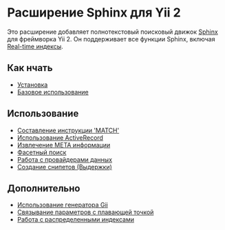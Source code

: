 Расширение Sphinx для Yii 2
==========================

Это расширение добавляет полнотекстовый поисковый движок [Sphinx](http://sphinxsearch.com/docs) для фреймворка Yii 2.
Он поддерживает все функции Sphinx, включая [Real-time индексы](http://sphinxsearch.com/docs/current.html#rt-indexes).

Как нчать
---------------

* [Установка](installation.md)
* [Базовое использование](basic-usage.md)

Использование
-----

* [Составление инструкции 'MATCH'](usage-match.md)
* [Использование ActiveRecord](usage-ar.md)
* [Извлечение META информации](usage-meta.md)
* [Фасетный поиск](usage-facets.md)
* [Работа с провайдерами данных](usage-data-providers.md)
* [Создание снипетов (Выдержки)](usage-snippets.md)

Дополнительно
-----------------

* [Использование генератора Gii](topics-gii.md)
* [Связывание параметров с плавающей точкой](topics-float-param-binding.md)
* [Работа с распределенными индексами](distributed-indexes.md)
